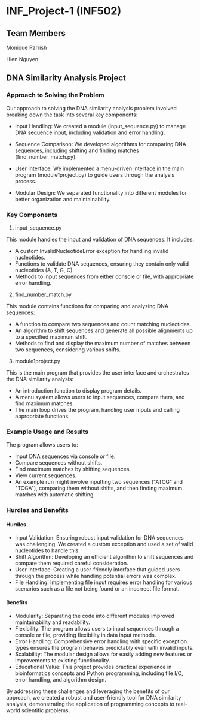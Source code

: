 # INF_Project-1 (INF502)
## Team Members
Monique Parrish 

Hien Nguyen


## DNA Similarity Analysis Project
### Approach to Solving the Problem
Our approach to solving the DNA similarity analysis problem involved breaking down the task into several key components:

- Input Handling: We created a module (input_sequence.py) to manage DNA sequence input, including validation and error handling.

- Sequence Comparison: We developed algorithms for comparing DNA sequences, including shifting and finding matches (find_number_match.py).

- User Interface: We implemented a menu-driven interface in the main program (module1project.py) to guide users through the analysis process.

- Modular Design: We separated functionality into different modules for better organization and maintainability.

### Key Components
1. input_sequence.py

This module handles the input and validation of DNA sequences. It includes:
- A custom InvalidNucleotideError exception for handling invalid nucleotides.
- Functions to validate DNA sequences, ensuring they contain only valid nucleotides (A, T, G, C).
- Methods to input sequences from either console or file, with appropriate error handling.

2. find_number_match.py

This module contains functions for comparing and analyzing DNA sequences:
- A function to compare two sequences and count matching nucleotides.
- An algorithm to shift sequences and generate all possible alignments up to a specified maximum shift.
- Methods to find and display the maximum number of matches between two sequences, considering various shifts.

3. module1project.py

This is the main program that provides the user interface and orchestrates the DNA similarity analysis:
- An introduction function to display program details.
- A menu system allows users to input sequences, compare them, and find maximum matches.
- The main loop drives the program, handling user inputs and calling appropriate functions.
### Example Usage and Results
The program allows users to:
- Input DNA sequences via console or file.
- Compare sequences without shifts.
- Find maximum matches by shifting sequences.
- View current sequences.
- An example run might involve inputting two sequences ("ATCG" and "TCGA"), comparing them without shifts, and then finding maximum matches with automatic shifting.
### Hurdles and Benefits
#### Hurdles
- Input Validation: Ensuring robust input validation for DNA sequences was challenging. We created a custom exception and used a set of valid nucleotides to handle this.
- Shift Algorithm: Developing an efficient algorithm to shift sequences and compare them required careful consideration.
- User Interface: Creating a user-friendly interface that guided users through the process while handling potential errors was complex.
- File Handling: Implementing file input requires error handling for various scenarios such as a file not being found or an incorrect file format.
#### Benefits
- Modularity: Separating the code into different modules improved maintainability and readability.
- Flexibility: The program allows users to input sequences through a console or file, providing flexibility in data input methods.
- Error Handling: Comprehensive error handling with specific exception types ensures the program behaves predictably even with invalid inputs.
- Scalability: The modular design allows for easily adding new features or improvements to existing functionality.
- Educational Value: This project provides practical experience in bioinformatics concepts and Python programming, including file I/O, error handling, and algorithm design.

By addressing these challenges and leveraging the benefits of our approach, we created a robust and user-friendly tool for DNA similarity analysis, demonstrating the application of programming concepts to real-world scientific problems.
